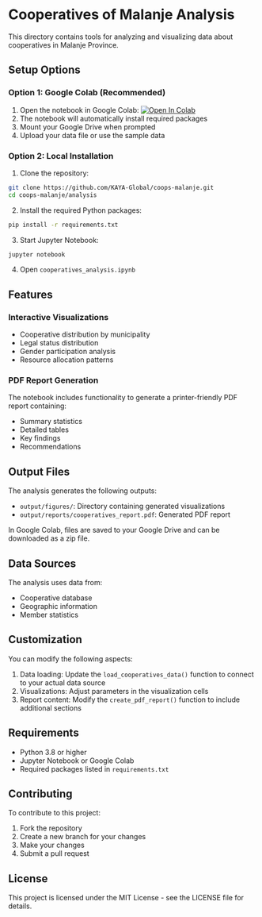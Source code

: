 # Cooperatives of Malanje Analysis

This directory contains tools for analyzing and visualizing data about cooperatives in Malanje Province.

## Setup Options

### Option 1: Google Colab (Recommended)
1. Open the notebook in Google Colab: [![Open In Colab](https://colab.research.google.com/assets/colab-badge.svg)](https://colab.research.google.com/github/KAYA-Global/coops-malanje/blob/main/analysis/cooperatives_analysis.ipynb)
2. The notebook will automatically install required packages
3. Mount your Google Drive when prompted
4. Upload your data file or use the sample data

### Option 2: Local Installation
1. Clone the repository:
```bash
git clone https://github.com/KAYA-Global/coops-malanje.git
cd coops-malanje/analysis
```

2. Install the required Python packages:
```bash
pip install -r requirements.txt
```

3. Start Jupyter Notebook:
```bash
jupyter notebook
```

4. Open `cooperatives_analysis.ipynb`

## Features

### Interactive Visualizations
- Cooperative distribution by municipality
- Legal status distribution
- Gender participation analysis
- Resource allocation patterns

### PDF Report Generation
The notebook includes functionality to generate a printer-friendly PDF report containing:
- Summary statistics
- Detailed tables
- Key findings
- Recommendations

## Output Files

The analysis generates the following outputs:
- `output/figures/`: Directory containing generated visualizations
- `output/reports/cooperatives_report.pdf`: Generated PDF report

In Google Colab, files are saved to your Google Drive and can be downloaded as a zip file.

## Data Sources

The analysis uses data from:
- Cooperative database
- Geographic information
- Member statistics

## Customization

You can modify the following aspects:
1. Data loading: Update the `load_cooperatives_data()` function to connect to your actual data source
2. Visualizations: Adjust parameters in the visualization cells
3. Report content: Modify the `create_pdf_report()` function to include additional sections

## Requirements

- Python 3.8 or higher
- Jupyter Notebook or Google Colab
- Required packages listed in `requirements.txt`

## Contributing

To contribute to this project:
1. Fork the repository
2. Create a new branch for your changes
3. Make your changes
4. Submit a pull request

## License

This project is licensed under the MIT License - see the LICENSE file for details. 